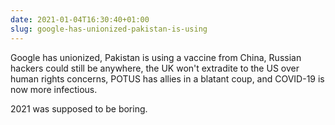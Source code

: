```yaml
---
date: 2021-01-04T16:30:40+01:00
slug: google-has-unionized-pakistan-is-using
---
```

Google has unionized, Pakistan is using a vaccine from China, Russian hackers could still be anywhere, the UK won't extradite to the US over human rights concerns, POTUS has allies in a blatant coup, and COVID-19 is now more infectious.

2021 was supposed to be boring.


